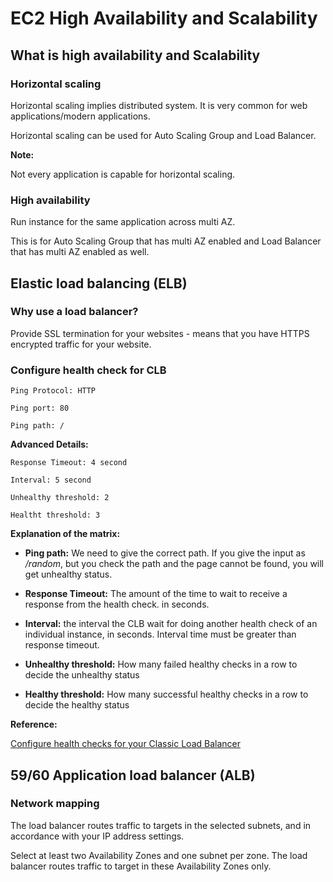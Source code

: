 # EC2 High Availability and Scalability

## What is high availability and Scalability

### Horizontal scaling

Horizontal scaling implies distributed system. It is very common for web applications/modern applications.

Horizontal scaling can be used for Auto Scaling Group and Load Balancer. 

**Note:**

Not every application is capable for horizontal scaling. 

### High availability

Run instance for the same application across multi AZ.

This is for Auto Scaling Group that has multi AZ enabled and Load Balancer that has multi AZ enabled as well. 

## Elastic load balancing (ELB) 

### Why use a load balancer?

Provide SSL termination for your websites - means that  you have HTTPS encrypted traffic for your website.

### Configure health check for CLB

```
Ping Protocol: HTTP

Ping port: 80

Ping path: /  
```

**Advanced Details:**

```
Response Timeout: 4 second

Interval: 5 second

Unhealthy threshold: 2

Healtht threshold: 3
```

**Explanation of the matrix:**

* **Ping path:** We need to give the correct path. If you give the input as */random*, but you check the path and  the page cannot be found, you will get unhealthy status.
* **Response Timeout:** The amount of the time to wait to receive a response from the health check. in seconds.

* **Interval:** the interval the CLB wait for doing another health check of an individual instance, in seconds. Interval time must be greater than response timeout.

* **Unhealthy threshold:** How many failed healthy checks in a row to decide the unhealthy status 
* **Healthy threshold:** How many successful healthy checks in a row to decide the healthy status 

**Reference:**

[Configure health checks for your Classic Load Balancer](https://docs.aws.amazon.com/elasticloadbalancing/latest/classic/elb-healthchecks.html)

## 59/60 Application load balancer (ALB)

### Network mapping

The load balancer routes traffic to targets in the selected subnets, and in accordance with your IP address settings.

Select at least two Availability Zones and one subnet per zone. The load balancer routes traffic to target in these Availability Zones only. 



